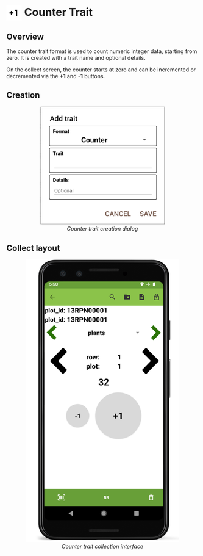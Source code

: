 <img ref="counter" style="vertical-align: middle;" src="_static/icons/formats/numeric-positive.png" width="40px"> Counter Trait
=====================================================================================

Overview
--------

The counter trait format is used to count numeric integer data, starting
from zero. It is created with a trait name and optional details.

On the collect screen, the counter starts at zero and can be incremented
or decremented via the **+1** and **-1** buttons.

Creation
--------

<figure align="center" class="image">
  <img src="_static/images/traits/formats/create_counter.png" width="325px"> 
  <figcaption><i>Counter trait creation dialog</i></figcaption> 
</figure>

Collect layout
--------------

<figure align="center" class="image">
  <img src="_static/images/traits/formats/collect_counter_framed.png" width="400px"> 
  <figcaption><i>Counter trait collection interface</i></figcaption> 
</figure>